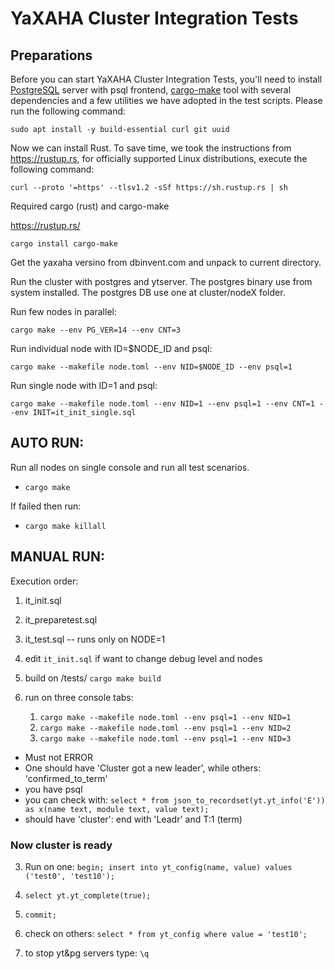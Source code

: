 # YaXAHA Cluster Integration Tests

## Preparations

Before you can start YaXAHA Cluster Integration Tests, you'll need to install [PostgreSQL](https://www.postgresql.org/download/linux/debian/) server with psql frontend, [cargo-make](https://github.com/sagiegurari/cargo-make) tool with several dependencies and a few utilities we have adopted in the test scripts. Please run the following command:

```shell
sudo apt install -y build-essential curl git uuid
```

Now we can install Rust. To save time, we took the instructions from https://rustup.rs, for officially supported Linux distributions, execute the following command:

```shell
curl --proto '=https' --tlsv1.2 -sSf https://sh.rustup.rs | sh
```



Required cargo (rust) and cargo-make

https://rustup.rs/

```shell
cargo install cargo-make 
```

Get the yaxaha versino from dbinvent.com and unpack to current directory.


Run the cluster with postgres and ytserver.
The postgres binary use from system installed. The postgres DB use one at cluster/nodeX folder.

Run few nodes in parallel:
```shell
cargo make --env PG_VER=14 --env CNT=3
```

Run individual node with ID=$NODE_ID and psql:
```shell
cargo make --makefile node.toml --env NID=$NODE_ID --env psql=1
```

Run single node with ID=1 and psql:
```shell
cargo make --makefile node.toml --env NID=1 --env psql=1 --env CNT=1 --env INIT=it_init_single.sql
```


## AUTO RUN:

Run all nodes on single console and run all test scenarios. 
- `cargo make`


If failed then run:
- `cargo make killall`


## MANUAL RUN:

Execution order:

1. it_init.sql
2. it_preparetest.sql
3. it_test.sql -- runs only on NODE=1


0. edit `it_init.sql` if want to change debug level and nodes 
1. build on /tests/ `cargo make build`
2. run on three console tabs:
   1.  `cargo make --makefile node.toml --env psql=1 --env NID=1`
   2.  `cargo make --makefile node.toml --env psql=1 --env NID=2`
   3.  `cargo make --makefile node.toml --env psql=1 --env NID=3`

 - Must not ERROR
 - One should have 'Cluster got a new leader', while others: 'confirmed_to_term'
 - you have psql
 - you can check with:
 `select * from json_to_recordset(yt.yt_info('E')) as x(name text, module text, value text);`
 - should have 'cluster': end with 'Leadr' and T:1 (term)

### Now cluster is ready

3. Run on one: `begin; insert into yt_config(name, value) values ('test0', 'test10');`
4. `select yt.yt_complete(true);`
5. `commit;`
6. check on others: `select * from yt_config where value = 'test10';`

7. to stop yt&pg servers type: `\q` 
